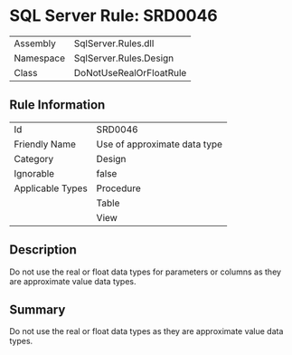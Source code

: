 [This document is automatically generated. All changed made to it WILL be lost]: <>  
  
# SQL Server Rule: SRD0046  
  
|    |    |
|----|----|
| Assembly | SqlServer.Rules.dll   |
| Namespace | SqlServer.Rules.Design |
| Class | DoNotUseRealOrFloatRule |
  
## Rule Information  
  
|    |    |
|----|----|
| Id | SRD0046 |
| Friendly Name | Use of approximate data type |
| Category | Design |
| Ignorable | false |
| Applicable Types | Procedure  |
|   | Table |
|   | View |
  
## Description  
  
Do not use the real or float data types for parameters or columns as they are approximate value data types.  
  
## Summary  
  
Do not use the real or float data types as they are approximate value data types.  


